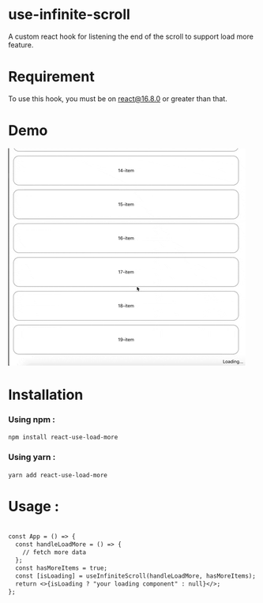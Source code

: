 # use-infinite-scroll
A custom react hook for listening the end of the scroll to support load more feature.

# Requirement
To use this hook, you must be on react@16.8.0 or greater than that.

# Demo 
![](demo.gif)

# Installation

### Using npm : 

`npm install react-use-load-more` 

### Using yarn : 

`yarn add react-use-load-more`

# Usage : 

```import useInfiniteScroll from "react-use-load-more";

const App = () => {
  const handleLoadMore = () => {
    // fetch more data
  };
  const hasMoreItems = true;
  const [isLoading] = useInfiniteScroll(handleLoadMore, hasMoreItems);
  return <>{isLoading ? "your loading component" : null}</>;
};

